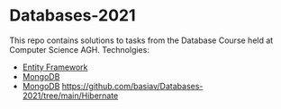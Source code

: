 # Databases-2021
This repo contains solutions to tasks from the Database Course held at Computer Science AGH.
Technolgies:
* <a href="https://github.com/basiav/Databases-2021/tree/main/EF">Entity Framework</a>
* <a href="https://github.com/basiav/Databases-2021/tree/main/MongoDB">MongoDB</a>
* <a href="https://github.com/basiav/Databases-2021/tree/main/MongoDB">MongoDB</a>
https://github.com/basiav/Databases-2021/tree/main/Hibernate
